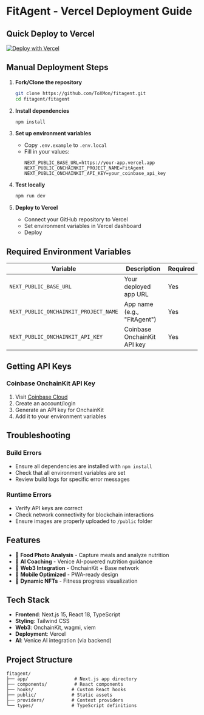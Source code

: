 # FitAgent - Vercel Deployment Guide

## Quick Deploy to Vercel

[![Deploy with Vercel](https://vercel.com/button)](https://vercel.com/new/clone?repository-url=https%3A%2F%2Fgithub.com%2FToXMon%2Ffitagent%2Ftree%2Fmaster%2Ffitagent)

## Manual Deployment Steps

1. **Fork/Clone the repository**
   ```bash
   git clone https://github.com/ToXMon/fitagent.git
   cd fitagent/fitagent
   ```

2. **Install dependencies**
   ```bash
   npm install
   ```

3. **Set up environment variables**
   - Copy `.env.example` to `.env.local`
   - Fill in your values:
     ```
     NEXT_PUBLIC_BASE_URL=https://your-app.vercel.app
     NEXT_PUBLIC_ONCHAINKIT_PROJECT_NAME=FitAgent
     NEXT_PUBLIC_ONCHAINKIT_API_KEY=your_coinbase_api_key
     ```

4. **Test locally**
   ```bash
   npm run dev
   ```

5. **Deploy to Vercel**
   - Connect your GitHub repository to Vercel
   - Set environment variables in Vercel dashboard
   - Deploy

## Required Environment Variables

| Variable | Description | Required |
|----------|-------------|----------|
| `NEXT_PUBLIC_BASE_URL` | Your deployed app URL | Yes |
| `NEXT_PUBLIC_ONCHAINKIT_PROJECT_NAME` | App name (e.g., "FitAgent") | Yes |
| `NEXT_PUBLIC_ONCHAINKIT_API_KEY` | Coinbase OnchainKit API key | Yes |

## Getting API Keys

### Coinbase OnchainKit API Key
1. Visit [Coinbase Cloud](https://www.coinbase.com/cloud)
2. Create an account/login
3. Generate an API key for OnchainKit
4. Add it to your environment variables

## Troubleshooting

### Build Errors
- Ensure all dependencies are installed with `npm install`
- Check that all environment variables are set
- Review build logs for specific error messages

### Runtime Errors
- Verify API keys are correct
- Check network connectivity for blockchain interactions
- Ensure images are properly uploaded to `/public` folder

## Features

- 🎯 **Food Photo Analysis** - Capture meals and analyze nutrition
- 🧠 **AI Coaching** - Venice AI-powered nutrition guidance  
- 🔗 **Web3 Integration** - OnchainKit + Base network
- 📱 **Mobile Optimized** - PWA-ready design
- 🎨 **Dynamic NFTs** - Fitness progress visualization

## Tech Stack

- **Frontend**: Next.js 15, React 18, TypeScript
- **Styling**: Tailwind CSS
- **Web3**: OnchainKit, wagmi, viem
- **Deployment**: Vercel
- **AI**: Venice AI integration (via backend)

## Project Structure

```
fitagent/
├── app/                 # Next.js app directory
├── components/          # React components
├── hooks/              # Custom React hooks
├── public/             # Static assets
├── providers/          # Context providers
└── types/              # TypeScript definitions
```